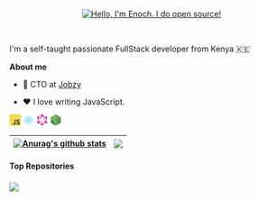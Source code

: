 <p align="center"><a href="https://github.com/camballe"><img width="80%" alt="Hello, I'm Enoch. I do open source!" src="./assets/gh-readme-header.png" /></a></p>

<br />

I'm a self-taught passionate FullStack developer from Kenya 🇰🇪

**About me**

- 💼 CTO at [Jobzy](https://jobzy.africa/)

- ❤️ I love writing JavaScript.

<code><img height="20" alt="javascript" src="https://raw.githubusercontent.com/github/explore/80688e429a7d4ef2fca1e82350fe8e3517d3494d/topics/javascript/javascript.png"></code>
<code><img height="20" alt="react" src="https://raw.githubusercontent.com/github/explore/80688e429a7d4ef2fca1e82350fe8e3517d3494d/topics/react/react.png"></code>
<code><img height="20" alt="graphql" src="https://raw.githubusercontent.com/github/explore/5c058a388828bb5fde0bcafd4bc867b5bb3f26f3/topics/graphql/graphql.png"></code>
<code><img height="20" alt="nodejs" src="https://raw.githubusercontent.com/github/explore/80688e429a7d4ef2fca1e82350fe8e3517d3494d/topics/nodejs/nodejs.png"></code>    


| <a href="https://github.com/camballe/github-readme-stats"><img align="center" src="https://github-readme-stats.vercel.app/api?username=camballe&show_icons=true&include_all_commits=true&theme=buefy&hide_border=true" alt="Anurag's github stats" /></a> | <a href="https://github.com/anuraghazra/github-readme-stats"><img align="center" src="https://github-readme-stats.vercel.app/api/top-langs/?username=anuraghazra&layout=compact&theme=buefy&hide_border=true" /></a> |
| ------------- | ------------- |

#### Top Repositories


<a href="https://github.com/camballe/github-readme-stats">
  <img align="center" src="https://github-readme-stats.vercel.app/api/pin/?username=camballe&repo=github-readme-stats&theme=buefy" />
</a>


<br />
<br />

